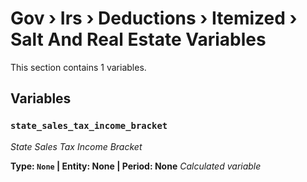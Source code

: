 # Gov › Irs › Deductions › Itemized › Salt And Real Estate Variables

This section contains 1 variables.

## Variables

### `state_sales_tax_income_bracket`
*State Sales Tax Income Bracket*

**Type: `None` | Entity: None | Period: None**
*Calculated variable*
